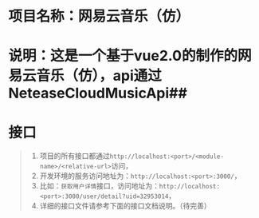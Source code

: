 项目名称：网易云音乐（仿）
=====
说明：这是一个基于vue2.0的制作的网易云音乐（仿），api通过NeteaseCloudMusicApi##
===
接口
=
> 1. 项目的所有接口都通过`http://localhost:<port>/<module-name>/<relative-url>`访问，
> 2. 开发环境的服务访问地址为：`http://localhost:<port>:3000/`，
> 3. 比如：`获取用户详情`接口，访问地址为：`http://localhost:<port>:3000/user/detail?uid=32953014`，
> 4. 详细的接口文件请参考下面的接口文档说明。（待完善）